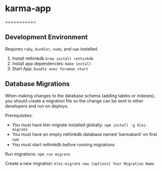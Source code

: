 # karma-app
===========

## Development Environment ##

Requires `ruby`, `bundler`, `node`, and `npm` installed.

1. Install rethinkdb `brew install rethinkdb`
1. Install app dependencies: `make install`
1. Start App: `bundle exec foreman start`

## Database Migrations ##

When making changes to the database schema (adding tables or indexes), you
should create a migration file so the change can be sent to other developers
and run on deploys.

Prerequisites:
  - You must have klei-migrate installed globally: `npm install -g klei-migrate`
  - You must have an empty rethinkdb database named 'karmakard' on first run
  - You must start rethinkdb before running migrations

Run migrations:
  `npm run migrate`

Create a new migration:
  `klei-migrate new [options] Your Migration Name`
